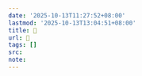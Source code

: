 ```yaml
---
date: '2025-10-13T11:27:52+08:00'
lastmod: '2025-10-13T13:04:51+08:00'
title: 󰚕
url: 󰚕
tags: []
src:
note:
---
```

